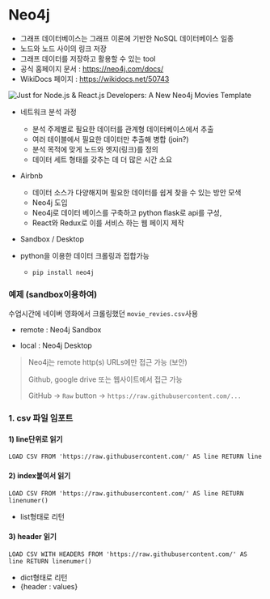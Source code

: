 # Neo4j

* 그래프 데이터베이스는 그래프 이론에 기반한 NoSQL 데이터베이스 일종 
* 노드와 노드 사이의 링크 저장 
* 그래프 데이터를 저장하고 활용할 수 있는 tool 
* 공식 홈페이지 문서 : https://neo4j.com/docs/
* WikiDocs 페이지 : https://wikidocs.net/50743

![Just for Node.js &amp; React.js Developers: A New Neo4j Movies Template](https://dist.neo4j.com/wp-content/uploads/20161101022535/node-js-react-js-neo4j-template.png)

* 네트워크 분석 과정
  * 분석 주제별로 필요한 데이터를 관계형 데이터베이스에서 추출
  * 여러 테이블에서 필요한 데이터만 추출해 병합 (join?)
  * 분석 목적에 맞게 노드와 엣지(링크)를 정의
  * 데이터 세트 형태를 갖추는 데 더 많은 시간 소요 
* Airbnb
  * 데이터 소스가 다양해지며 필요한 데이터를 쉽게 찾을 수 있는 방안 모색
  * Neo4j 도입
  * Neo4j로 데이터 베이스를 구축하고 python flask로 api를 구성, 
  * React와 Redux로 이를 서비스 하는 웹 페이지 제작 

* Sandbox / Desktop 

* python을 이용한 데이터 크롤링과 접합가능

  * `pip install neo4j`

    

### 예제 (sandbox이용하여)

수업시간에 네이버 영화에서 크롤링했던 `movie_revies.csv`사용 

* remote : Neo4j Sandbox

* local : Neo4j Desktop

> Neo4j는 remote http(s) URLs에만 접근 가능 (보안)
>
> Github, google drive 또는 웹사이트에서 접근 가능 
>
> GitHub -> `Raw` button -> `https://raw.githubusercontent.com/...`



### 1. csv 파일 임포트

#### 1) line단위로 읽기

```
LOAD CSV FROM 'https://raw.githubusercontent.com/' AS line RETURN line
```

#### 2) index붙여서 읽기

```
LOAD CSV FROM 'https://raw.githubusercontent.com/' AS line RETURN linenumer()
```

* list형태로 리턴 

#### 3) header 읽기

``` 
LOAD CSV WITH HEADERS FROM 'https://raw.githubusercontent.com/' AS line RETURN linenumer()
```

* dict형태로 리턴
* {header : values}
